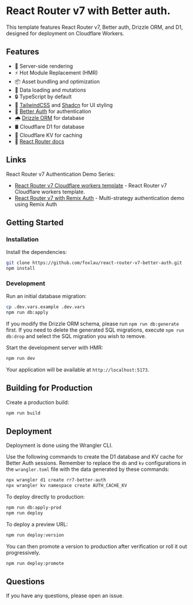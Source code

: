 # React Router v7 with Better auth.

This template features React Router v7, Better auth, Drizzle ORM, and D1, designed for deployment on Cloudflare Workers.

## Features

- 🚀 Server-side rendering
- ⚡️ Hot Module Replacement (HMR)
- 📦 Asset bundling and optimization
- 🔄 Data loading and mutations
- 🔒 TypeScript by default
- 🎉 [TailwindCSS](https://tailwindcss.com/) and [Shadcn](https://ui.shadcn.com/) for UI styling
- 🔑 [Better Auth](https://better-auth.com/) for authentication
- 🌧️ [Drizzle ORM](https://orm.drizzle.team/) for database
- 🛢️ Cloudflare D1 for database
- 📁 Cloudflare KV for caching
- 📖 [React Router docs](https://reactrouter.com/)

## Links

React Router v7 Authentication Demo Series:
- [React Router v7 Cloudflare workers template](https://github.com/foxlau/react-router-v7-cloudflare-workers) - React Router v7 Cloudflare workers template.
- [React Router v7 with Remix Auth](https://github.com/foxlau/react-router-v7-remix-auth) - Multi-strategy authentication demo using Remix Auth

## Getting Started

### Installation

Install the dependencies:

```bash
git clone https://github.com/foxlau/react-router-v7-better-auth.git
npm install
```

### Development

Run an initial database migration:

```bash
cp .dev.vars.example .dev.vars
npm run db:apply
```

If you modify the Drizzle ORM schema, please run `npm run db:generate` first. If you need to delete the generated SQL migrations, execute `npm run db:drop` and select the SQL migration you wish to remove.

Start the development server with HMR:

```bash
npm run dev
```

Your application will be available at `http://localhost:5173`.

## Building for Production

Create a production build:

```bash
npm run build
```

## Deployment

Deployment is done using the Wrangler CLI.

Use the following commands to create the D1 database and KV cache for Better Auth sessions. Remember to replace the `db` and `kv` configurations in the `wrangler.toml` file with the data generated by these commands:

```bash
npx wrangler d1 create rr7-better-auth
npx wrangler kv namespace create AUTH_CACHE_KV
```

To deploy directly to production:

```sh
npm run db:apply-prod
npm run deploy
```

To deploy a preview URL:

```sh
npm run deploy:version
```

You can then promote a version to production after verification or roll it out progressively.

```sh
npm run deploy:promote
```

## Questions

If you have any questions, please open an issue.
